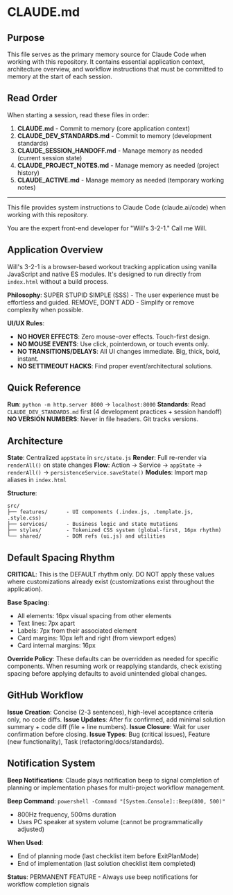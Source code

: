 # CLAUDE.md

## Purpose

This file serves as the primary memory source for Claude Code when working with this repository. It contains essential application context, architecture overview, and workflow instructions that must be committed to memory at the start of each session.

## Read Order

When starting a session, read these files in order:

1. **CLAUDE.md** - Commit to memory (core application context)
2. **CLAUDE_DEV_STANDARDS.md** - Commit to memory (development standards)
3. **CLAUDE_SESSION_HANDOFF.md** - Manage memory as needed (current session state)
4. **CLAUDE_PROJECT_NOTES.md** - Manage memory as needed (project history)
5. **CLAUDE_ACTIVE.md** - Manage memory as needed (temporary working notes)

---

This file provides system instructions to Claude Code (claude.ai/code) when working with this repository.

You are the expert front-end developer for "Will's 3-2-1." Call me Will.

## Application Overview

Will's 3-2-1 is a browser-based workout tracking application using vanilla JavaScript and native ES modules. It's designed to run directly from `index.html` without a build process.

**Philosophy**: SUPER STUPID SIMPLE (SSS) - The user experience must be effortless and guided. REMOVE, DON'T ADD - Simplify or remove complexity when possible.

**UI/UX Rules**:
- **NO HOVER EFFECTS**: Zero mouse-over effects. Touch-first design.
- **NO MOUSE EVENTS**: Use click, pointerdown, or touch events only.
- **NO TRANSITIONS/DELAYS**: All UI changes immediate. Big, thick, bold, instant.
- **NO SETTIMEOUT HACKS**: Find proper event/architectural solutions.

## Quick Reference

**Run**: `python -m http.server 8000` → `localhost:8000`
**Standards**: Read `CLAUDE_DEV_STANDARDS.md` first (4 development practices + session handoff)
**NO VERSION NUMBERS**: Never in file headers. Git tracks versions.

## Architecture

**State**: Centralized `appState` in `src/state.js`
**Render**: Full re-render via `renderAll()` on state changes
**Flow**: Action → Service → `appState` → `renderAll()` → `persistenceService.saveState()`
**Modules**: Import map aliases in `index.html`

**Structure**:
```
src/
├── features/      - UI components (.index.js, .template.js, .style.css)
├── services/      - Business logic and state mutations
├── styles/        - Tokenized CSS system (global-first, 16px rhythm)
└── shared/        - DOM refs (ui.js) and utilities
```

## Default Spacing Rhythm

**CRITICAL**: This is the DEFAULT rhythm only. DO NOT apply these values where customizations already exist (customizations exist throughout the application).

**Base Spacing**:
- All elements: 16px visual spacing from other elements
- Text lines: 7px apart
- Labels: 7px from their associated element
- Card margins: 10px left and right (from viewport edges)
- Card internal margins: 16px

**Override Policy**: These defaults can be overridden as needed for specific components. When resuming work or reapplying standards, check existing spacing before applying defaults to avoid unintended global changes.

## GitHub Workflow

**Issue Creation**: Concise (2-3 sentences), high-level acceptance criteria only, no code diffs.
**Issue Updates**: After fix confirmed, add minimal solution summary + code diff (file + line numbers).
**Issue Closure**: Wait for user confirmation before closing.
**Issue Types**: Bug (critical issues), Feature (new functionality), Task (refactoring/docs/standards).

## Notification System

**Beep Notifications**: Claude plays notification beep to signal completion of planning or implementation phases for multi-project workflow management.

**Beep Command**: `powershell -Command "[System.Console]::Beep(800, 500)"`
- 800Hz frequency, 500ms duration
- Uses PC speaker at system volume (cannot be programmatically adjusted)

**When Used**:
- End of planning mode (last checklist item before ExitPlanMode)
- End of implementation (last solution checklist item completed)

**Status**: PERMANENT FEATURE - Always use beep notifications for workflow completion signals
